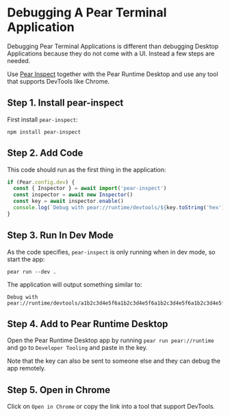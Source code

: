 # Debugging A Pear Terminal Application

Debugging Pear Terminal Applications is different than debugging Desktop Applications because they do not come with a UI. Instead a few steps are needed.

Use [Pear Inspect](https://github.com/holepunchto/pear-inspect) together with the Pear Runtime Desktop and use any tool that supports DevTools like Chrome.

## Step 1. Install pear-inspect

First install `pear-inspect`:

```
npm install pear-inspect
```

## Step 2. Add Code

This code should run as the first thing in the application:

``` js
if (Pear.config.dev) {
  const { Inspector } = await import('pear-inspect')
  const inspector = await new Inspector()
  const key = await inspector.enable()
  console.log(`Debug with pear://runtime/devtools/${key.toString('hex')}`)
}
```

## Step 3. Run In Dev Mode

As the code specifies, `pear-inspect` is only running when in dev mode, so start the app:

```
pear run --dev .
```

The application will output something similar to:

```
Debug with pear://runtime/devtools/a1b2c3d4e5f6a1b2c3d4e5f6a1b2c3d4e5f6a1b2c3d4e5f6a1b2c3d4e5f6a1b2
```

## Step 4. Add to Pear Runtime Desktop

Open the Pear Runtime Desktop app by running `pear run pear://runtime` and go to `Developer Tooling` and paste in the key.

Note that the key can also be sent to someone else and they can debug the app remotely.

## Step 5. Open in Chrome

Click on `Open in Chrome` or copy the link into a tool that support DevTools.
